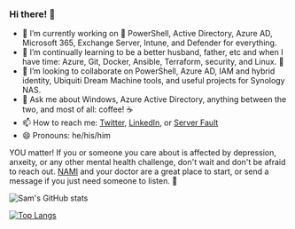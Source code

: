 ### Hi there! 👋

- 🔭 I’m currently working on :blue_heart: PowerShell, Active Directory, Azure AD, Microsoft 365, Exchange Server, Intune, and Defender for everything. 
- 🌱 I’m continually learning to be a better husband, father, etc and when I have time: Azure, Git, Docker, Ansible, Terraform, security, and Linux. :penguin:
- 👯 I’m looking to collaborate on PowerShell, Azure AD, IAM and hybrid identity, Ubiquiti Dream Machine tools, and useful projects for Synology NAS. 
- 💬 Ask me about Windows, Azure Active Directory, anything between the two, and most of all: coffee! :coffee:
- 📫 How to reach me: [Twitter](https://twitter.com/SamErde), [LinkedIn](https://www.linkedin.com/in/samerde/), or [Server Fault](https://serverfault.com/users/49571/sturdyerde) 
- 😄 Pronouns: he/his/him

YOU matter! If you or someone you care about is affected by depression, anxeity, or any other mental health challenge, don't wait and don't be afraid to reach out. [NAMI](https://www.nami.org/Your-Journey) and your doctor are a great place to start, or send a message if you just need someone to listen. :yellow_heart:

![Sam's GitHub stats](https://github-readme-stats.vercel.app/api?username=samerde&theme=gotham&show_icons=true&include_all_commits=true&hide_border=true&bg_color=0d1117&title_color=38d252&icon_color=1f6fea&text_color=fefefe&count_private=true)

[![Top Langs](https://github-readme-stats.vercel.app/api/top-langs/?username=SamErde&theme=gotham&show_icons=true&include_all_commits=true&hide_border=true&bg_color=0d1117&title_color=38d252&icon_color=1f6fea&text_color=fefefe)](https://github.com/samerde?tab=repositories)
